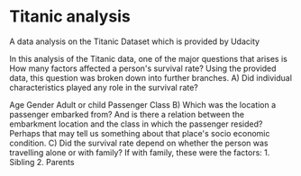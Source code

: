 
# Titanic analysis

A data analysis on the Titanic Dataset which is provided by Udacity

In this analysis of the Titanic data, one of the major questions that arises is How many factors affected a person's survival rate? Using the provided data, this question was broken down into further branches. A) Did individual characteristics played any role in the survival rate?

Age
Gender
Adult or child
Passenger Class B) Which was the location a passenger embarked from? And is there a relation between the embarkment location and the class in which the passenger resided? Perhaps that may tell us something about that place's socio economic condition. C) Did the survival rate depend on whether the person was travelling alone or with family? If with family, these were the factors: 1. Sibling 2. Parents